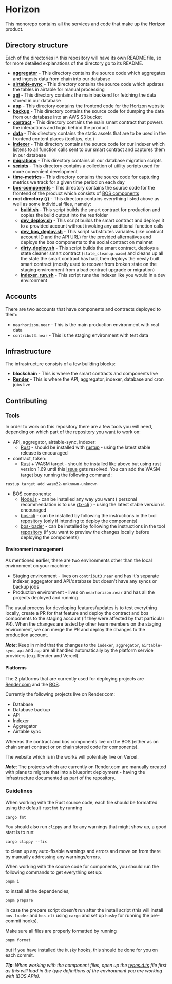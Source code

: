# Horizon

This monorepo contains all the services and code that make up the Horizon product.

## Directory structure

Each of the directories in this repository will have its own README file, so for
more detailed explanations of the directory go to its README.

- **[aggregator](./aggregator)** - This directory contains the source code which
  aggregates and ingests data from chain into our database
- **[airtable-sync](./airtable-sync)** - This directory contains the source code
  which updates the tables in airtable for manual processing
- **[api](./api)** - This directory contains the main backend for fetching the data
  stored in our database
- **[app](./app)** - This directory contains the frontend code for the Horizon
  website
- **[backup](./backup)** - This directory contains the source code for dumping
  the data from our database into an AWS S3 bucket
- **[contract](./contract)** - This directory contains the main smart contract
  that powers the interactions and logic behind the product
- **[data](./data)** - This directory contains the static assets that are to be
  used in the frontend content places (tooltips, etc.)
- **[indexer](./indexer)** - This directory contains the source code for our
  indexer which listens to all function calls sent to our smart contract and
  captures them in our database
- **[migrations](./migrations)** - This directory contains all our database
  migration scripts
- **[scripts](./scripts)** - This directory contains a collection of utility
  scripts used for more convenient development
- **[time-metrics](./time-metrics)** - This directory contains the source code
  for capturing metrics we track for a given time period on each day
- **[bos-components](./bos-components)** - This directory contains the source code
  for the frontend of the product which consists of [BOS components](https://docs.near.org/bos)
- **root directory (/)** - This directory contains everything listed above
  as well as some individual files, namely:
  - **[build.sh](./build.sh)** - This script builds the smart contract for production
    and copies the build output into the res folder
  - **[dev_deploy.sh](./dev_deploy.sh)** - This script builds the smart contract
    and deploys it to a provided account without invoking any additional
    function calls
  - **[dev_bos_deploy.sh](./dev_bos_deploy.sh)** - This script substitutes
    variables (like contract account ID and the API URL) for the provided
    alternatives and deploys the bos components to the social contract on mainnet
  - **[dirty_deploy.sh](./dirty_deploy.sh)** - This script builds the smart
    contract, deploys a state cleaner smart contract (`state_cleanup.wasm`) and
    cleans up all the state the smart contract has had, then deploys the newly
    built smart contract (mostly used to recover from broken state on the staging
    environment from a bad contract upgrade or migration)
  - **[indexer_run.sh](./indexer_run.sh)** - This script runs the indexer like
    you would in a dev environment

## Accounts

There are two accounts that have components and contracts deployed to them:

- `nearhorizon.near` - This is the main production environment with real
  data
- `contribut3.near` - This is the staging environment with test data

## Infrastructure

The infrastructure consists of a few building blocks:

- **blockchain** - This is where the smart contracts and components live
- **[Render](https://render.com)** - This is where the API, aggregator,
  indexer, database and cron jobs live

## Contributing

### Tools

In order to work on this repository there are a few tools you will need,
depending on which part of the repository you want to work on:

- API, aggregator, airtable-sync, indexer:
  - [Rust](https://www.rust-lang.org/) - should be installed with
    [rustup](https://rustup.rs/) - using the latest stable release is encouraged
- contract, token:
  - [Rust](https://www.rust-lang.org/) + WASM target - should be installed like
    above but using rust version 1.69 until this
    [issue](https://github.com/near/nearcore/issues/9143) gets resolved. You can
    add the WASM target buy running the following command:

```shell
rustup target add wasm32-unknown-unknown
```

- BOS components:
  - [Node.js](https://nodejs.org/en) - can be installed any way you want (
    personal recommendation is to use [rtx-cli](https://github.com/jdxcode/rtx)
    ) - using the latest stable version is encouraged
  - [bos-cli](https://github.com/bos-cli-rs/bos-cli-rs) - can be installed by
    following the instructions in the tool
    [repository](https://github.com/bos-cli-rs/bos-cli-rs#install) (only if
    intending to deploy the components)
  - [bos-loader](https://github.com/near/bos-loader) - can be installed by
    following the instructions in the tool
    [repository](https://github.com/near/bos-loader/releases) (if you want
    to preview the changes locally before deploying the components)

#### Environment management

As mentioned earlier, there are two environments other than the local environment
on your machine:

- Staging environment - lives on `contribut3.near` and has it's separate indexer,
  aggegator and API/database but doesn't have any syncs or backup jobs
- Production environment - lives on `nearhorizon.near` and has all the projects
  deployed and running

The usual process for developing features/updates is to test everything locally,
create a PR for that feature and deploy the contract and bos components to the
staging account (if they were affected by that particular PR).
When the changes are tested by other team members on the staging environment,
we can merge the PR and deploy the changes to the production account.

**_Note_**: Keep in mind that the changes to the `indexer`, `aggregator`,
`airtable-sync`, `api` and `app` are all handled automatically by the platform
service providers (e.g. Render and Vercel).

#### Platforms

The 2 platforms that are currently used for deploying projects are [Render.com](https://render.com)
and the [BOS](https://near.org).

Currently the following projects live on Render.com:

- Database
- Database backup
- API
- Indexer
- Aggregator
- Airtable sync

Whereas the contract and bos components live on the BOS (either as on chain
smart contract or on chain stored code for components).

The website which is in the works will potentialy live on Vercel.

**_Note_**: The projects which are currently on Render.com are manually created
with plans to migrate that into a blueprint deployment - having the infrastructure
documented as part of the repository.

### Guidelines

When working with the Rust source code, each file should be formatted using
the default `rustfmt` by running

```shell
cargo fmt
```

You should also run `clippy` and fix any warnings that might show up, a good
start is to run:

```shell
cargo clippy --fix
```

to clean up any auto-fixable warnings and errors and move on from there by
manually addressing any warnings/errors.

When working with the source code for components, you should run the following
commands to get everything set up:

```shell
pnpm i
```

to install all the dependencies,

```shell
pnpm prepare
```

in case the prepare script doesn't run after the install script (this will
install `bos-loader` and `bos-cli` using `cargo` and set up `husky` for
running the pre-commit hooks).

Make sure all files are properly formatted by running

```shell
pnpm format
```

but if you have installed the `husky` hooks, this should be done for you on
each commit.

**_Tip_**: _When working with the component files, open up the
[types.d.ts](./bos-components/types.d.ts) file first as this will load in the type
definitions of the environment you are working with (BOS APIs)._
